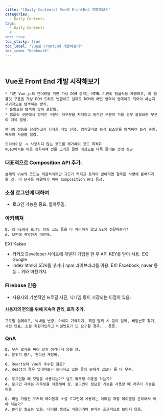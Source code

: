 ```yaml
---
title: "[Daily Contents] Vue로 FrontEnd 개발해보기"
categories:
  - Daily Contents
tags:
  - Daily Contents
  # -
toc: true
toc_sticky: true
toc_label: "Vue로 FrontEnd 개발해보기"
toc_icon: "bookmark"
---
```


<br>

## Vue로 Front End 개발 시작해보기

```
* 기존 Vue.js의 렌더링을 위한 가상 DOM 설계는 HTML 기반의 템플릿을 제공하고, 이 템플릿 구문을 가상 DOM 트리로 변환하고 실제로 DOM에 어떤 영역이 업데이트 되어야 하는지 재귀적으로 탐색하는 방식.
* 불필요한 탐색이 많이 포함됨.
* 템플릿 구문에서 정적인 구문이 대부분을 차지하고 동적인 구문이 적을 경우 불필요한 부분이 더욱 발생.
```

```
렌더링 성능을 향상하고자 최적화 작업 진행. 컴파일러로 동적 요소만을 탐색하여 트리 순환. 메모리 사용량 절감.
```

```
트리쉐이킹 -> 사용하지 않는 코드를 제거하여 코드 최적화
Vue3에서는 이를 강화하여 번들 크기를 절반 이상으로 대폭 줄이는 것에 성공
```

### 대표적으로 Composition API 추가.

```
본래의 Vue의 코드는 직관적이지만 규모가 커지고 로직이 많아지면 결국은 사방에 흩어지게 될 것. 이 문제를 해결하기 위해 Composition API 등장.
```

### 소셜 로그인에 대하여

- 로그인 기능은 중요. 알아두길.

### 아키텍쳐

```
Q. 왜 FE에서 로그인 인증 코드 등을 다 처리하지 않고 BE에 전달하는가?
A. 보안에 취약하기 때문에.
```

EX) Kakao

- 카카오 Developer 사이트에 개발자 가입을 한 후 API KEY를 받아 사용.
  EX) Google
- Index html에 SDK를 넣거나 npm 라이브러리를 이용.
  EX) Facebook, naver 등등... 위와 마찬가지.

### Firebase 인증

- 사용자의 기본적인 프로필 사진, 닉네임 등이 저장되는 이점이 있음.

#### 사용자의 편의를 위해 지속적 관리, 로직 추가.

```
프로필 업데이트, 닉네임 변경, 아이디 기억하기, 회원 탈퇴 시 같이 탈퇴, 비밀번호 찾기, 세션 만료, 소셜 회원가입하고 비밀번호가 또 요구될 경우... 등등.
```

### QnA

```
Q. 무슨 로직을 짜야 할지 생각나지 않을 떄.
A. 분위기 환기, 컨디션 재정비.
```

```
Q. React보다 Vue가 우수한 점은?
A. React의 경우 업데이트가 늦어지고 있는 등의 문제가 있으나 둘 다 우수.
```

```
Q. 로그인할 때 모달을 사용하는가? 별도 라우팅 이동을 하는가?
A. 로그인 자체는 라우팅을 이용해야 함. 로그인이 필요한 기능을 사용할 때 라우터 기능을 이용.
```

```
Q. 회원 가입된 유저의 테이블과 소셜 로그인에 사용하는 이메일 저장 테이블을 분리해서 써야 하는가?
A. 분리할 필요는 없음. 테이블 생성도 비용이기에 분리는 효과적으로 보이지 않음.
```
